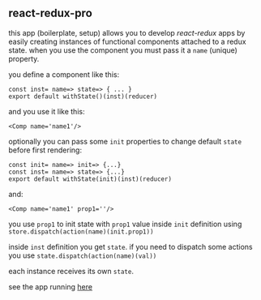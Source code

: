 ## react-redux-pro

this app (boilerplate, setup) allows you to develop *react-redux* apps by easily creating instances of functional components attached to a redux state. when you use the component you must pass it a `name` (unique) property.

you define a component like this:

`const inst= name=> state=> { ... }`           
`export default withState()(inst)(reducer)`

and you use it like this:

`<Comp name='name1'/>`

optionally you can pass some `init` properties to change default `state` before first rendering:

`const init= name=> init=> {...}`       
`const inst= name=> state=> {...}`          
`export default withState(init)(inst)(reducer)`        

and:

`<Comp name='name1' prop1=''/>`

you use `prop1` to init state with `prop1` value inside `init` definition using `store.dispatch(action(name)(init.prop1))`

inside `inst` definition you get `state`. if you need to dispatch some actions you use `state.dispatch(action(name)(val))`

each instance receives its own `state`.

see the app running [here](https://react-redux-pro.herokuapp.com)
